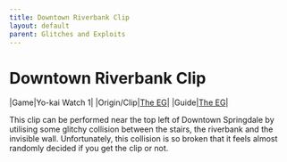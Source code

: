 ```yaml
---
title: Downtown Riverbank Clip
layout: default
parent: Glitches and Exploits
---
```


# Downtown Riverbank Clip

|Game|Yo-kai Watch 1|
|Origin/Clip|[The EG](https://cdn.discordapp.com/attachments/765979047883964470/1253934570294743070/20240622_004102.mp4?ex=687f1812&is=687dc692&hm=b9ef342d2140d323af48170a04b0658b2dc876d9731bbc0e8679c5795a27eebc&)|
|Guide|[The EG](https://youtu.be/2RhdZIOXZWE?t=255)|

This clip can be performed near the top left of Downtown Springdale by utilising some glitchy collision between the stairs, the riverbank and the invisible wall. Unfortunately, this collision is so broken that it feels almost randomly decided if you get the clip or not.
